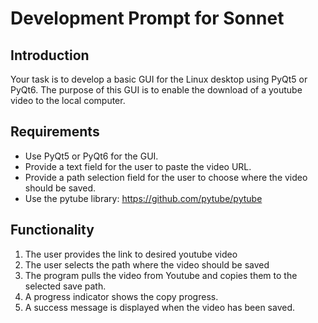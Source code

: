 # Development Prompt for Sonnet

## Introduction

Your task is to develop a basic GUI for the Linux desktop using PyQt5 or PyQt6. The purpose of this GUI is to enable the download of a youtube video to the local computer.

## Requirements

- Use PyQt5 or PyQt6 for the GUI.
- Provide a text field for the user to paste the video URL.
- Provide a path selection field for the user to choose where the video should be saved.
- Use the pytube library: https://github.com/pytube/pytube

## Functionality

1. The user provides the link to desired youtube video
2. The user selects the path where the video should be saved
3. The program pulls the video from Youtube and copies them to the selected save path.
4. A progress indicator shows the copy progress.
5. A success message is displayed when the video has been saved.